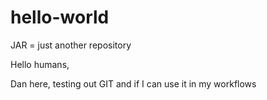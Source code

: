 # hello-world
JAR = just another repository

Hello humans,

Dan here, testing out GIT and if I can use it in my workflows
